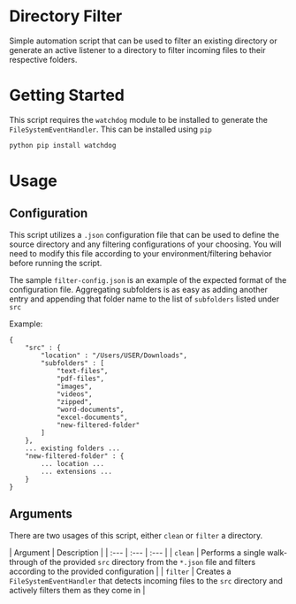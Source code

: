 # Directory Filter
Simple automation script that can be used to filter an existing directory or generate an active listener to a directory to filter incoming files to their respective folders.

# Getting Started
This script requires the `watchdog` module to be installed to generate the `FileSystemEventHandler`. This can be installed using `pip`

```bash
python pip install watchdog
```

# Usage
## Configuration
This script utilizes a `.json` configuration file that can be used to define the source directory and any filtering configurations of your choosing. You will need to modify this file according to your environment/filtering behavior before running the script.

The sample `filter-config.json` is an example of the expected format of the configuration file. Aggregating subfolders is as easy as adding another entry and appending that folder name to the list of `subfolders` listed under `src`

Example:
```
{
    "src" : {
        "location" : "/Users/USER/Downloads",
        "subfolders" : [
            "text-files", 
            "pdf-files", 
            "images", 
            "videos", 
            "zipped", 
            "word-documents", 
            "excel-documents",
            "new-filtered-folder"
        ]
    },
    ... existing folders ...
    "new-filtered-folder" : {
        ... location ...
        ... extensions ...
    }
}
```

## Arguments
There are two usages of this script, either `clean` or `filter` a directory.

| Argument | Description |
| :--- | :--- | :--- |
| `clean` | Performs a single walk-through of the provided `src` directory from the `*.json` file and filters according to the provided configuration |
| `filter` | Creates a `FileSystemEventHandler` that detects incoming files to the `src` directory and actively filters them as they come in |